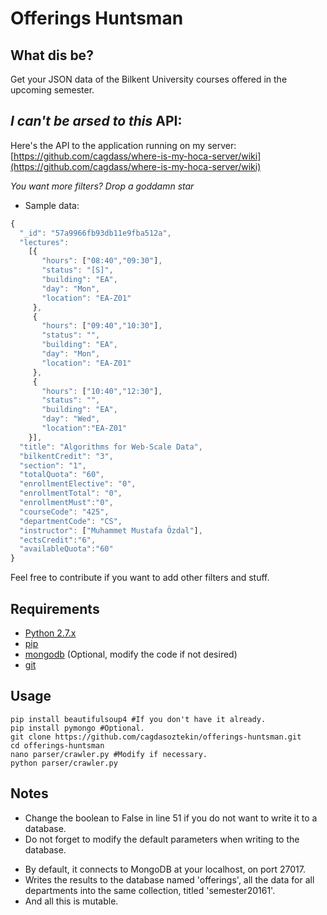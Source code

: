 # Offerings Huntsman 

## What dis be?
Get your JSON data of the Bilkent University courses offered in the upcoming semester. 

## *I can't be arsed to this* API:

Here's the API to the application running on my server: [https://github.com/cagdass/where-is-my-hoca-server/wiki](https://github.com/cagdass/where-is-my-hoca-server/wiki)

*You want more filters? Drop a goddamn star*

* Sample data:
	
```javascript
{
  "_id": "57a9966fb93db11e9fba512a",
  "lectures":
    [{
       "hours": ["08:40","09:30"],
       "status": "[S]",
       "building": "EA",
       "day": "Mon",
       "location": "EA-Z01"
     },
     {
       "hours": ["09:40","10:30"],
       "status": "",
       "building": "EA",
       "day": "Mon",
       "location": "EA-Z01"
     },
     {
       "hours": ["10:40","12:30"],
       "status": "",
       "building": "EA",
       "day": "Wed",
       "location":"EA-Z01"
    }],
  "title": "Algorithms for Web-Scale Data",
  "bilkentCredit": "3",
  "section": "1",
  "totalQuota": "60",
  "enrollmentElective": "0",
  "enrollmentTotal": "0",
  "enrollmentMust":"0",
  "courseCode": "425",
  "departmentCode": "CS",
  "instructor": ["Muhammet Mustafa Özdal"],
  "ectsCredit":"6",
  "availableQuota":"60"
}
```

Feel free to contribute if you want to add other filters and stuff.

## Requirements 
* [Python 2.7.x](http://docs.python-guide.org/en/latest/starting/installation/)
* [pip](https://pip.pypa.io/en/stable/installing/)
* [mongodb](https://docs.mongodb.com/manual/installation/) (Optional, modify the code if not desired)
* [git](https://git-scm.com/book/en/v2/Getting-Started-Installing-Git)

## Usage

	pip install beautifulsoup4 #If you don't have it already.
	pip install pymongo #Optional.
	git clone https://github.com/cagdasoztekin/offerings-huntsman.git
	cd offerings-huntsman
	nano parser/crawler.py #Modify if necessary.
	python parser/crawler.py

## Notes

* Change the boolean to False in line 51 if you do not want to write it to a database.
* Do not forget to modify the default parameters when writing to the database.
- By default, it connects to MongoDB at your localhost, on port 27017.
- Writes the results to the database named 'offerings', all the data for all departments into the same collection, titled 'semester20161'.
- And all this is mutable.
